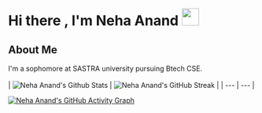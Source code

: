  # Hi there , I'm Neha Anand <img src="https://media.giphy.com/media/hvRJCLFzcasrR4ia7z/giphy.gif" width="35">

## About Me
I'm a sophomore at SASTRA university pursuing Btech CSE.
<br>
<br>
| ![Neha Anand's Github Stats](https://github-readme-stats.vercel.app/api?username=NehaAnand28&show_icons=true_color=fff&theme=algolia) |  ![Neha Anand's GitHub Streak](https://github-readme-streak-stats.herokuapp.com/?user=NehaAnand28&theme=algolia) |
| --- | --- |
<br>

[![Neha Anand's GitHub Activity Graph](https://activity-graph.herokuapp.com/graph?username=NehaAnand28&theme=algolia)](https://github.com/NehaAnand28)
<!--
- 🔭 I’m currently working on ...
- 🌱 I’m currently learning ...
- 👯 I’m looking to collaborate on ...
- 🤔 I’m looking for help with ...
- 💬 Ask me about ...
- 📫 How to reach me: ...
- 😄 Pronouns: ...
- ⚡ Fun fact: ...-->
